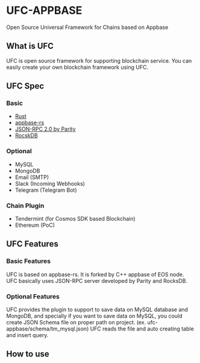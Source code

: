 # UFC-APPBASE
Open Source Universal Framework for Chains based on Appbase

## What is UFC
UFC is open source framework for supporting blockchain service. You can easily create your own blockchain framework using UFC.

## UFC Spec
### Basic
- [Rust](https://www.rust-lang.org/)
- [appbase-rs](http://github.com/turnpike/appbase-rs.git)
- [JSON-RPC 2.0 by Parity](https://github.com/paritytech/jsonrpc.git)
- [RocskDB](https://rocksdb.org/)

### Optional
- MySQL
- MongoDB
- Email (SMTP)
- Slack (Incoming Webhooks)
- Telegram (Telegram Bot)

### Chain Plugin
- Tendermint (for Cosmos SDK based Blockchain)
- Ethereum (PoC)

## UFC Features
### Basic Features
UFC is based on appbase-rs. It is forked by C++ appbase of EOS node. UFC basically uses JSON-RPC server developed by Parity and RocksDB.

### Optional Features
UFC provides the plugin to support to save data on MySQL database and MongoDB, and specially if you want to save data on MySQL, you could create JSON Schema file on proper path on project. (ex. ufc-appbase/schema/tm_mysql.json) UFC reads the file and auto creating table and insert query.

## How to use